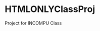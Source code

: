 # HTMLONLYClassProj
Project for INCOMPU Class
<html>
  <head>
    <title> Gardening For Life </title>
  </head>
  <body>
  </body>
</html>  
